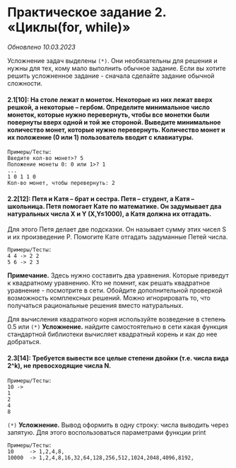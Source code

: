 # Практическое задание 2. «Циклы(for, while)»
*Обновлено 10.03.2023*

Усложнение задач выделены ```(*)```. Они необязательны для решения и нужны для тех, кому мало выполнить обычное задание.
Если вы хотите решить усложненное задание - сначала сделайте задание обычной сложности.

#### 2.1[10]: На столе лежат n монеток. Некоторые из них лежат вверх решкой, а некоторые – гербом. Определите минимальное число монеток, которые нужно перевернуть, чтобы все монетки были повернуты вверх одной и той же стороной. Выведите минимальное количество монет, которые нужно перевернуть. Количество монет и их положение (0 или 1) пользователь вводит с клавиатуры.

    Примеры/Тесты:
    Введите кол-во монет>? 5
    Положение монеты 0: 0 или 1>? 1
    ...
    1 0 1 1 0
    Кол-во монет, чтобы перевернуть: 2
    

#### 2.2[12]: Петя и Катя – брат и сестра. Петя – студент, а Катя – школьница. Петя помогает Кате по математике. Он задумывает два натуральных числа X и Y (X,Y≤1000), а Катя должна их отгадать.
Для этого Петя делает две подсказки. Он называет сумму этих чисел S и их произведение P. Помогите Кате отгадать задуманные Петей числа.

    Примеры/Тесты:
    4 4 -> 2 2
    5 6 -> 2 3

**Примечание.**
Здесь нужно составить два уравнения. Которые приведут к квадратному уравнению.
Кто не помнит, как решать квадратное уравнение - посмотрите  в сети. Обойдите дополнительной проверкой возможность комплексных решений. Можно игнорировать то, что получаться рациональные решения вместо натуральных.

Для вычисления квадратного корня используйте возведение в степень 0.5 или  ```(*)``` **Усложнение.** найдите самостоятельно в сети какая функция стандартной библиотеки вычисляет квадратный корень и как до нее добраться.

####  2.3[14]: Требуется вывести все целые степени двойки (т.е. числа вида 2^k), не превосходящие числа N.
    
	Примеры/Тесты:
    10 ->
    1
    2
    4
    8

```(*)``` **Усложнение.** Вывод оформить в одну строку: числа выводить через запятую. Для этого воспользоваться параметрами функции print

    Примеры/Тесты:
    10     -> 1,2,4,8,
    10000  -> 1,2,4,8,16,32,64,128,256,512,1024,2048,4096,8192,
